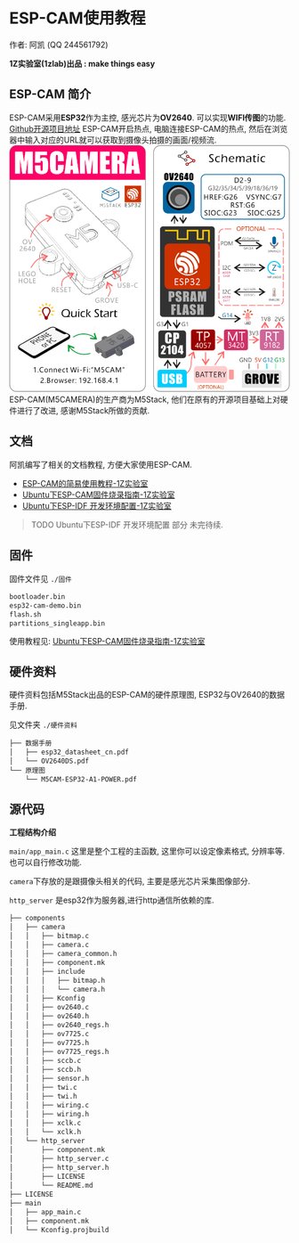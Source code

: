 # ESP-CAM使用教程

作者: 阿凯 (QQ 244561792)

**1Z实验室(1zlab)出品 : make things easy**

## ESP-CAM 简介

ESP-CAM采用**ESP32**作为主控, 感光芯片为**OV2640**. 可以实现**WIFI传图**的功能. [Github开源项目地址](https://github.com/igrr/esp32-cam-demo) 
ESP-CAM开启热点, 电脑连接ESP-CAM的热点, 然后在浏览器中输入对应的URL就可以获取到摄像头拍摄的画面/视频流.
![ESP-CAM](./IMG/0719_1.png)
ESP-CAM(M5CAMERA)的生产商为M5Stack, 他们在原有的开源项目基础上对硬件进行了改进, 感谢M5Stack所做的贡献. 


## 文档

阿凯编写了相关的文档教程, 方便大家使用ESP-CAM.

 

* [ESP-CAM的简易使用教程-1Z实验室](./文档/ESP-CAM的简易使用.md)
* [Ubuntu下ESP-CAM固件烧录指南-1Z实验室](./文档/Ubuntu下ESP-CAM固件烧录指南-1Z实验室.md)
* [Ubuntu下ESP-IDF 开发环境配置-1Z实验室](./文档/Ubuntu下ESP-IDF开发环境配置.md)

> TODO Ubuntu下ESP-IDF 开发环境配置 部分 未完待续.

## 固件

固件文件见 `./固件` 

```
bootloader.bin
esp32-cam-demo.bin
flash.sh
partitions_singleapp.bin
```

使用教程见: [Ubuntu下ESP-CAM固件烧录指南-1Z实验室](./文档/Ubuntu下ESP-CAM固件烧录指南-1Z实验室.md)



## 硬件资料

硬件资料包括M5Stack出品的ESP-CAM的硬件原理图, ESP32与OV2640的数据手册.

见文件夹 `./硬件资料`

```
├── 数据手册
│   ├── esp32_datasheet_cn.pdf
│   └── OV2640DS.pdf
└── 原理图
    └── M5CAM-ESP32-A1-POWER.pdf
```



## 源代码

**工程结构介绍**

`main/app_main.c` 这里是整个工程的主函数, 这里你可以设定像素格式, 分辨率等. 也可以自行修改功能.

`camera`下存放的是跟摄像头相关的代码, 主要是感光芯片采集图像部分. 

`http_server` 是esp32作为服务器,进行http通信所依赖的库.

```
├── components
│   ├── camera
│   │   ├── bitmap.c
│   │   ├── camera.c
│   │   ├── camera_common.h
│   │   ├── component.mk
│   │   ├── include
│   │   │   ├── bitmap.h
│   │   │   └── camera.h
│   │   ├── Kconfig
│   │   ├── ov2640.c
│   │   ├── ov2640.h
│   │   ├── ov2640_regs.h
│   │   ├── ov7725.c
│   │   ├── ov7725.h
│   │   ├── ov7725_regs.h
│   │   ├── sccb.c
│   │   ├── sccb.h
│   │   ├── sensor.h
│   │   ├── twi.c
│   │   ├── twi.h
│   │   ├── wiring.c
│   │   ├── wiring.h
│   │   ├── xclk.c
│   │   └── xclk.h
│   └── http_server
│       ├── component.mk
│       ├── http_server.c
│       ├── http_server.h
│       ├── LICENSE
│       └── README.md
├── LICENSE
├── main
│   ├── app_main.c
│   ├── component.mk
│   └── Kconfig.projbuild


```

